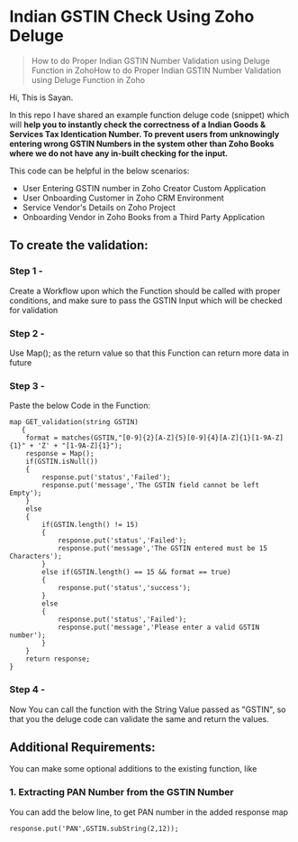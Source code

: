 # Indian GSTIN Check Using Zoho Deluge

>How to do Proper Indian GSTIN Number Validation using Deluge Function in ZohoHow to do Proper Indian GSTIN Number Validation using Deluge Function in Zoho

Hi, This is Sayan.

In this repo I have shared an example function deluge code (snippet) which will **help you to instantly check the correctness of a Indian Goods & Services Tax Identication Number. To prevent users from unknowingly entering wrong GSTIN Numbers in the system other than Zoho Books where we do not have any in-built checking for the input.**

This code can be helpful in the below scenarios:
- User Entering GSTIN number in Zoho Creator Custom Application
- User Onboarding Customer in Zoho CRM Environment
- Service Vendor's Details on Zoho Project
- Onboarding Vendor in Zoho Books from a Third Party Application


## To create the validation:
### Step 1 -
Create a Workflow upon which the Function should be called with proper conditions, and make sure to pass the GSTIN Input which will be checked for validation
### Step 2 -
Use Map(); as the return value so that this Function can return more data in future
### Step 3 -
Paste the below Code in the Function:
```
map GET_validation(string GSTIN)
   {
   	format = matches(GSTIN,"[0-9]{2}[A-Z]{5}[0-9]{4}[A-Z]{1}[1-9A-Z]{1}" + 'Z' + "[1-9A-Z]{1}");
   	response = Map();
   	if(GSTIN.isNull())
   	{
   		response.put('status','Failed');
   		response.put('message','The GSTIN field cannot be left Empty');
   	}
   	else
   	{
   		if(GSTIN.length() != 15)
   		{
   			response.put('status','Failed');
   			response.put('message','The GSTIN entered must be 15 Characters');
   		}
   		else if(GSTIN.length() == 15 && format == true)
   		{
   			response.put('status','success');
   		}
   		else
   		{
   			response.put('status','Failed');
   			response.put('message','Please enter a valid GSTIN number');
   		}
   	}
   	return response;
}
```
### Step 4 -
Now You can call the function with the String Value passed as "GSTIN", so that you the deluge code can validate the same and return the values.

## Additional Requirements:
You can make some optional additions to the existing function, like

### 1. Extracting PAN Number from the GSTIN Number
You can add the below line, to get PAN number in the added response map

```
response.put('PAN',GSTIN.subString(2,12));
```